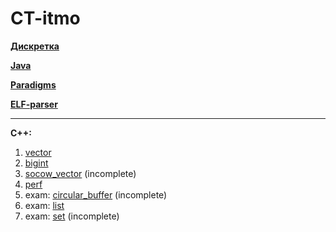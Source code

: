 # CT-itmo

  [__Дискретка__](https://github.com/mavlyut/dm-labs-itmo)
  
  [__Java__](https://github.com/mavlyut/Prog-intro)

  [__Paradigms__](https://github.com/mavlyut/Paradigms)

  [__ELF-parser__](https://github.com/mavlyut/Translator-Asm)
___________

__C++:__

  1. [vector](https://github.com/mavlyut/VectorChecker)
  1. [bigint](https://github.com/mavlyut/BigIntChecker)
  1. [socow_vector](https://github.com/mavlyut/SocowVectorChecker) (incomplete)
  1. [perf](https://github.com/mavlyut/PerfChecker)
  1. exam: [circular_buffer](https://github.com/mavlyut/CircularBufferChecker) (incomplete)
  1. exam: [list](https://github.com/mavlyut/ListChecker)
  1. exam: [set](https://github.com/mavlyut/SetChecker) (incomplete)
